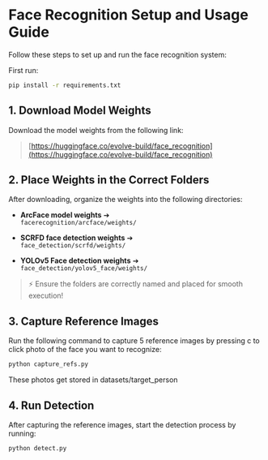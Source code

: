 # Face Recognition Setup and Usage Guide

Follow these steps to set up and run the face recognition system:

First run: 
```bash
pip install -r requirements.txt
```

## 1. Download Model Weights

Download the model weights from the following link:

> [https://huggingface.co/evolve-build/face_recognition](https://huggingface.co/evolve-build/face_recognition)

## 2. Place Weights in the Correct Folders

After downloading, organize the weights into the following directories:

- **ArcFace model weights** ➔  
  `facerecognition/arcface/weights/`
  
- **SCRFD face detection weights** ➔  
  `face_detection/scrfd/weights/`
  
- **YOLOv5 Face detection weights** ➔  
  `face_detection/yolov5_face/weights/`

> ⚡ Ensure the folders are correctly named and placed for smooth execution!

## 3. Capture Reference Images

Run the following command to capture 5 reference images by pressing c to click photo of the face you want to recognize:

```bash
python capture_refs.py
```

These photos get stored in datasets/target_person

## 4. Run Detection

After capturing the reference images, start the detection process by running:

```bash
python detect.py
```
